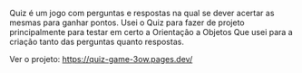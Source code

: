 Quiz é um jogo com perguntas e respostas na qual se dever acertar as mesmas para ganhar pontos.
Usei o Quiz para fazer de projeto principalmente para testar em certo a Orientação a Objetos
Que usei para a criação tanto das perguntas quanto respostas.

Ver o projeto: https://quiz-game-3ow.pages.dev/
